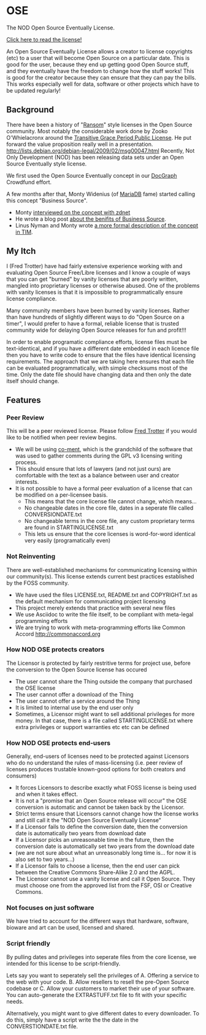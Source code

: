 OSE
=======

The NOD Open Source Eventually License. 

<a href='https://github.com/ftrotter/OSE/blob/master/OSELicense.md'>Click here to read the license!</a>

An Open Source Eventually License allows a creator to license copyrights (etc) to a user that will become Open Source on a particular date. This is good for the user, because they end up getting good Open Source stuff, and they eventually have the freedom to change how the stuff works! This is good for the creator because they can ensure that they can pay the bills. This works especially well for data, software or other projects which have to be updated regularly!

Background
------

There have been a history of "<a href='http://freecode.com/articles/ransom-software-for-fun-and-profit'>Ransom</a>" style licenses in the Open Source community. Most notably the considerable work done by Zooko O'Whielacronx around the <a href='http://lists.debian.org/debian-legal/2009/02/msg00047.html'>Transitive Grace Period Public License</a>. He put forward the value proposition really well in a presentation. http://lists.debian.org/debian-legal/2009/02/msg00047.html   Recently, Not Only Development (NOD) has been releasing data sets under an Open Source Eventually style license.

We first used the Open Source Eventually concept in our <a href='http://docgraph.org'>DocGraph</a> Crowdfund effort.

A few months after that, Monty Widenius (of <a href='https://mariadb.org/'>MariaDB</a> fame) started calling this concept "Business Source". 

* Monty <a href='http://www.zdnet.com/open-source-its-true-cost-and-where-its-going-awry-by-monty-widenius-7000016024/'>interviewed on the concept with zdnet</a>
* He wrote a blog post <a href='http://monty-says.blogspot.com/2013/06/business-source-software-license-with.html'>about the benifits of Business Source</a>.
* Linus Nyman and Monty wrote <a href='http://timreview.ca/article/691'> a more formal description of the concept in TIM</a>. 
 
My Itch
------
I (Fred Trotter) have had fairly extensive experience working with and evaluating Open Source Free/Libre licenses and I know a couple of ways that you can get "burned" by vanity licenses that are poorly written, mangled into proprietary licenses or otherwise abused. One of the problems with vanity licenses is that it is impossible to programmatically ensure license compliance. 

Many community members have been burned by vanity licenses. Rather than have hundreds of slightly different ways to do "Open Source on a timer", I would prefer to have a formal, reliable license that is trusted community wide for delaying Open Source releases for fun and profit!!!

In order to enable programatic compliance efforts, license files must be text-identical, and if you have a different date embedded in each licence file then you have to write code to ensure that the files have identical licensing requirements. The approach that we are taking here ensures that each file can be evaluated programmatically, with simple checksums most of the time. Only the date file should have changing data and then only the date itself should change.

Features
------

### Peer Review

This will be a peer reviewed license. Please follow <a href='http://twitter.com/fredtrotter'>Fred Trotter</a> if you would like to be notified when peer review begins.

* We will be using <a href='http://www.co-ment.com/'>co-ment</a>, which is the grandchild of the software that was used to gather comments during the GPL v3 licensing writing process.
* This should ensure that lots of lawyers (and not just ours) are comfortable with the text as a balance between user and creator interests.
* It is not possible to have a formal peer evaluation of a license that can be modified on a per-licensee basis. 
   * This means that the core license file cannot change, which means...
   * No changeable dates in the core file, dates in a seperate file called CONVERSIONDATE.txt
   * No changeable terms in the core file, any custom proprietary terms are found in STARTINGLICENSE.txt
   * This lets us ensure that the core licenses is word-for-word identical very easily (programatically even)
   
### Not Reinventing

There are well-established mechanisms for communicating licensing within our community(s). This license extends current best practices established by the FOSS community.

   * We have used the files LICENSE.txt, README.txt and COPYRIGHT.txt as the default mechanism for communicating project licensing
   * This project merely extends that practice with several new files
   * We use Asciidoc to write the file itself, to be compliant with meta-legal programming efforts
   * We are trying to work with meta-programming efforts like Common Accord http://commonaccord.org

### How NOD OSE protects creators

The Licensor is protected by fairly restritive terms for project use, before the conversion to the Open Source license has occured
   * The user cannot share the Thing outside the company that purchased the OSE license
   * The user cannot offer a download of the Thing
   * The user cannot offer a service around the Thing
   * It is limited to internal use by the end user only
   * Sometimes, a Licensor might want to sell additional privileges for more money. In that case, there is a file called STARTINGLICENSE.txt where extra privileges or support warranties etc etc can be defined

### How NOD OSE protects end-users

Generally, end-users of licenses need to be protected against Licensors who do no understand the rules of mass-licensing (i.e. peer review of licenses produces trustable known-good options for both creators and consumers)
   * It forces Licensors to describe exactly what FOSS license is being used and when it takes effect.
   * It is not a "promise that an Open Source release will occur" the OSE conversion is automatic and cannot be taken back by the Licensor.
   * Strict terms ensure that Licensors cannot change how the license works and still call it the "NOD Open Source Eventually License"
   * If a Licensor fails to define the conversion date, then the conversion date is automatically two years from download date
   * If a Licensor picks an unreasonable time in the future, then the conversion date is automatically set two years from the download date
   * (we are not sure about what an unreasonably long time is... for now it is also set to two years...)
   * If a Licensor fails to choose a license, then the end user can pick between the Creative Commons Share-Alike 2.0 and the AGPL.
   * The Licensor cannot use a vanity license and call it Open Source. They must choose one from the approved list from the FSF, OSI or Creative Commons.
   
### Not focuses on just software
We have tried to account for the different ways that hardware, software, bioware and art can be used, licensed and shared. 


### Script friendly

By pulling dates and privileges into seperate files from the core license, we intended for this license to be script-friendly. 
    
Lets say you want to seperately sell the privileges of A. Offering a service to the web with your code. B. Allow resellers to resell the pre-Open Source codebase or C. Allow your customers to market their use of your software. You can auto-generate the EXTRASTUFF.txt file to fit with your specific needs. 
    
Alternatively, you might want to give different dates to every downloader. To do this, simply have a script write the the date in the CONVERSTIONDATE.txt file. 

